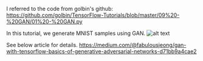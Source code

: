 I referred to the code from golbin's github: https://github.com/golbin/TensorFlow-Tutorials/blob/master/09%20-%20GAN/01%20-%20GAN.py

In this tutorial, we generate MNIST samples using GAN.
![alt text](https://github.com/fabulousjeong/gan_with_tensorflow/blob/master/output_ETcfy1.gif)


See below article for details.
https://medium.com/@fabulousjeong/gan-with-tensorflow-basics-of-generative-adversarial-networks-d71bb9a4cae2
